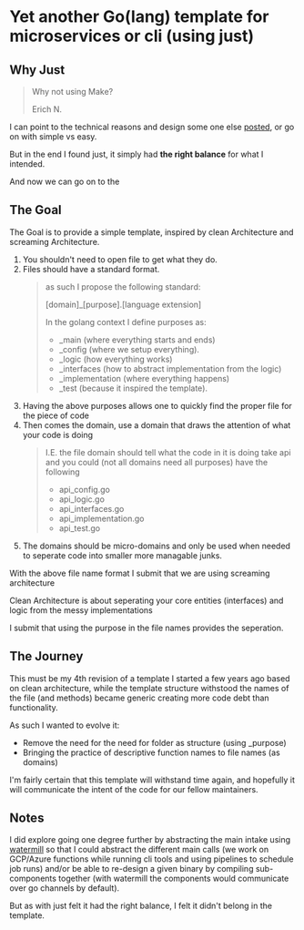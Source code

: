 # Yet another Go(lang) template for microservices or cli (using just)

## Why Just

> Why not using Make?  
> 
> Erich N.

I can point to the technical reasons and design some one else [posted](https://github.com/casey/just), or go on with simple vs easy.

But in the end I found just, it simply had **the right balance** for what I intended.

And now we can go on to the 

##  The Goal

The Goal is to provide a simple template, inspired by clean Architecture and screaming Architecture.

1. You shouldn't need to open file to get what they do.
1. Files should have a standard format.   
    > as such I propose the following standard:  
    > 
    > [domain]_[purpose].[language extension]
    >
    > In the golang context I define purposes as:
    > * _main (where everything starts and ends)
    > * _config (where we setup everything).
    > * _logic (how everything works)
    > * _interfaces (how to abstract implementation from the logic) 
    > * _implementation (where everything happens)
    > * _test (because it inspired the template).
1. Having the above purposes allows one to quickly find the proper file for the piece of code 
1. Then comes the domain, use a domain that draws the attention of what your code is doing
    > I.E. the file domain should tell what the code in it is doing take api and you could (not all domains need all purposes) have the following
    > * api_config.go
    > * api_logic.go
    > * api_interfaces.go
    > * api_implementation.go
    > * api_test.go
1. The domains should be micro-domains and only be used when needed to seperate code into smaller more managable junks.

With the above file name format I submit that we are using screaming architecture

Clean Architecture is about seperating your core entities (interfaces) and logic from the messy implementations 

I submit that using the purpose in the file names provides the seperation.

## The Journey

This must be my 4th revision of a template I started a few years ago based on clean architecture, while the template structure withstood the names of the file (and methods) became generic creating more code debt than functionality.

As such I wanted to evolve it:
* Remove the need for the need for folder as structure (using _purpose)
* Bringing the practice of descriptive function names to file names (as domains) 

I'm fairly certain that this template will withstand time again, and hopefully it will communicate the intent of the code for our fellow maintainers.

## Notes

I did explore going one degree further by abstracting the main intake using [watermill](https://watermill.io/) so that I could abstract the different main calls (we work on GCP/Azure functions while running cli tools and using pipelines to schedule job runs) and/or be able to re-design a given binary by compiling sub-components together (with watermill the components would communicate over go channels by default). 

But as with just felt it had the right balance, I felt it didn't belong in the template. 
